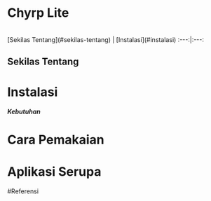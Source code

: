 # Chyrp Lite
<br>
[Sekilas Tentang](#sekilas-tentang) | [Instalasi](#instalasi)
:---:|:---:

## Sekilas Tentang


# Instalasi
##### Kebutuhan

# Cara Pemakaian

# Aplikasi Serupa

#Referensi
